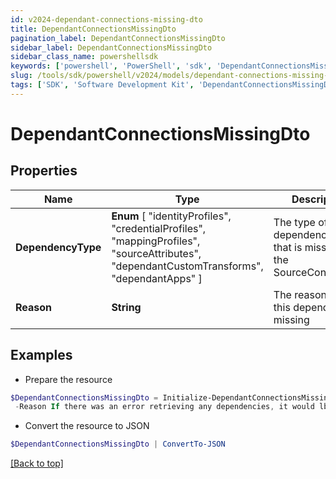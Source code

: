 ```yaml
---
id: v2024-dependant-connections-missing-dto
title: DependantConnectionsMissingDto
pagination_label: DependantConnectionsMissingDto
sidebar_label: DependantConnectionsMissingDto
sidebar_class_name: powershellsdk
keywords: ['powershell', 'PowerShell', 'sdk', 'DependantConnectionsMissingDto', 'V2024DependantConnectionsMissingDto'] 
slug: /tools/sdk/powershell/v2024/models/dependant-connections-missing-dto
tags: ['SDK', 'Software Development Kit', 'DependantConnectionsMissingDto', 'V2024DependantConnectionsMissingDto']
---
```



# DependantConnectionsMissingDto

## Properties

Name | Type | Description | Notes
------------ | ------------- | ------------- | -------------
**DependencyType** |  **Enum** [  "identityProfiles",    "credentialProfiles",    "mappingProfiles",    "sourceAttributes",    "dependantCustomTransforms",    "dependantApps" ] | The type of dependency type that is missing in the SourceConnections | [optional] 
**Reason** | **String** | The reason why this dependency is missing | [optional] 

## Examples

- Prepare the resource
```powershell
$DependantConnectionsMissingDto = Initialize-DependantConnectionsMissingDto  -DependencyType dependantApps `
 -Reason If there was an error retrieving any dependencies, it would lbe listed here
```

- Convert the resource to JSON
```powershell
$DependantConnectionsMissingDto | ConvertTo-JSON
```


[[Back to top]](#) 

